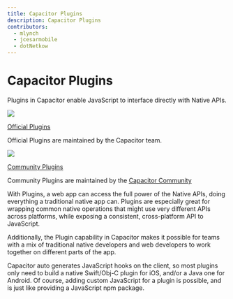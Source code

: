 ```yaml
---
title: Capacitor Plugins
description: Capacitor Plugins
contributors:
  - mlynch
  - jcesarmobile
  - dotNetkow
---
```


# Capacitor Plugins

Plugins in Capacitor enable JavaScript to interface directly with Native APIs.

<style>
  .ui-grid {
    column-gap: 20px;
    margin: 0 20px;
  }
  .ui-card p {
    padding: 0;
    margin: 10px 20px 20px 20px;
  }
  .ui-card p.title {
    font-size: 18px;
    font-weight: 700;
    margin: 20px 20px 0 20px;
  }
  .ui-card .title a {
    color: black !important;
    border: 0;
  }
  .ui-card {
    margin: 0;
    overflow: hidden;
    min-height: 200px;
  }
  .ui-card img {
    margin: 0;
  }
  .ui-card .heading-anchor {
    display: none;
  }
</style>
<ui-grid>
  <ui-card class="ui-col ui-col-12 ui-col-xs-12 ui-col-sm-6 ui-col-md-6">
    <img src="/assets/img/docs/core-plugins.png">
    <p class="title"><a href="/docs/apis">Official Plugins</a></p>
    <p>Official Plugins are maintained by the Capacitor team.</p>
  </ui-card>
  <ui-card class="ui-col ui-col-12 ui-col-xs-12 ui-col-sm-6 ui-col-md-6">
    <img src="/assets/img/docs/community-plugins.png">
    <p class="title"><a href="/docs/plugins/community">Community Plugins</a></p>
    <p>Community Plugins are maintained by the <a href="https://github.com/capacitor-community">Capacitor Community</a></p>
  </ui-card>
</ui-grid>

With Plugins, a web app can access the full power of the Native APIs, doing everything a traditional native app can. Plugins are especially great for wrapping common native operations that might use very different APIs across platforms, while exposing a consistent, cross-platform API to JavaScript.

Additionally, the Plugin capability in Capacitor makes it possible for teams with a mix of traditional native developers and web developers to work together on different parts of the app.

Capacitor auto generates JavaScript hooks on the client, so most plugins only need to build a native Swift/Obj-C plugin for iOS, and/or a Java one for Android. Of course, adding custom JavaScript for a plugin is possible, and is just like providing a JavaScript npm package.
